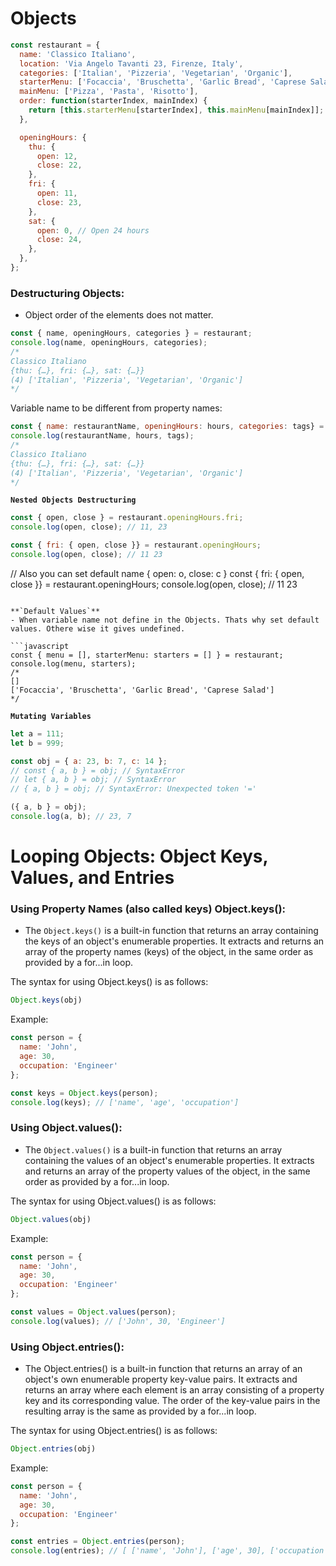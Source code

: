 # Objects

```javascript
const restaurant = {
  name: 'Classico Italiano',
  location: 'Via Angelo Tavanti 23, Firenze, Italy',
  categories: ['Italian', 'Pizzeria', 'Vegetarian', 'Organic'],
  starterMenu: ['Focaccia', 'Bruschetta', 'Garlic Bread', 'Caprese Salad'],
  mainMenu: ['Pizza', 'Pasta', 'Risotto'],
  order: function(starterIndex, mainIndex) {
    return [this.starterMenu[starterIndex], this.mainMenu[mainIndex]];
  },

  openingHours: {
    thu: {
      open: 12,
      close: 22,
    },
    fri: {
      open: 11,
      close: 23,
    },
    sat: {
      open: 0, // Open 24 hours
      close: 24,
    },
  },
};
```

### Destructuring Objects:
- Object order of the elements does not matter.
```javascript
const { name, openingHours, categories } = restaurant;
console.log(name, openingHours, categories);
/*
Classico Italiano 
{thu: {…}, fri: {…}, sat: {…}} 
(4) ['Italian', 'Pizzeria', 'Vegetarian', 'Organic']
*/
```

Variable name to be different from property names:
```javascript
const { name: restaurantName, openingHours: hours, categories: tags} = restaurant;
console.log(restaurantName, hours, tags);
/*
Classico Italiano 
{thu: {…}, fri: {…}, sat: {…}} 
(4) ['Italian', 'Pizzeria', 'Vegetarian', 'Organic']
*/
```

**`Nested Objects Destructuring`**
```javascript
const { open, close } = restaurant.openingHours.fri;
console.log(open, close); // 11, 23

const { fri: { open, close }} = restaurant.openingHours;
console.log(open, close); // 11 23
```

// Also you can set default name { open: o, close: c } 
const { fri: { open, close }} = restaurant.openingHours;
console.log(open, close); // 11 23
```

**`Default Values`**
- When variable name not define in the Objects. Thats why set default values. Othere wise it gives undefined.

```javascript
const { menu = [], starterMenu: starters = [] } = restaurant;
console.log(menu, starters);
/*
[] 
['Focaccia', 'Bruschetta', 'Garlic Bread', 'Caprese Salad']
*/
```

**`Mutating Variables`**
```javascript
let a = 111;
let b = 999;

const obj = { a: 23, b: 7, c: 14 };
// const { a, b } = obj; // SyntaxError
// let { a, b } = obj; // SyntaxError
// { a, b } = obj; // SyntaxError: Unexpected token '='

({ a, b } = obj);
console.log(a, b); // 23, 7
```

# Looping Objects: Object Keys, Values, and Entries

### Using Property Names (also called keys) Object.keys():
- The `Object.keys()` is a built-in function that returns an array containing the keys of an object's enumerable properties. It extracts and returns an array of the property names (keys) of the object, in the same order as provided by a for...in loop. 

The syntax for using Object.keys() is as follows:
```javascript
Object.keys(obj)
```

Example:
```javascript
const person = {
  name: 'John',
  age: 30,
  occupation: 'Engineer'
};

const keys = Object.keys(person);
console.log(keys); // ['name', 'age', 'occupation']
```

### Using Object.values():
- The `Object.values()` is a built-in function that returns an array containing the values of an object's enumerable properties. It extracts and returns an array of the property values of the object, in the same order as provided by a for...in loop. 

The syntax for using Object.values() is as follows:
```javascript
Object.values(obj)
```

Example:
```javascript
const person = {
  name: 'John',
  age: 30,
  occupation: 'Engineer'
};

const values = Object.values(person);
console.log(values); // ['John', 30, 'Engineer']
```


### Using Object.entries():
- The Object.entries() is a built-in function that returns an array of an object's own enumerable property key-value pairs. It extracts and returns an array where each element is an array consisting of a property key and its corresponding value. The order of the key-value pairs in the resulting array is the same as provided by a for...in loop. 

The syntax for using Object.entries() is as follows:
```javascript
Object.entries(obj)
```

Example:
```javascript
const person = {
  name: 'John',
  age: 30,
  occupation: 'Engineer'
};

const entries = Object.entries(person);
console.log(entries); // [ ['name', 'John'], ['age', 30], ['occupation', 'Engineer'] ]
```
